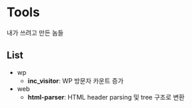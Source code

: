 # Tools
내가 쓰려고 만든 놈들

## List
- wp
  - **inc_visitor**: WP 방문자 카운트 증가
- web
  - **html-parser**: HTML header parsing 및 tree 구조로 변환